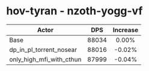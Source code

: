 # hov-tyran - nzoth-yogg-vf
| Actor | DPS | Increase |
|---|:---:|:---:|
|Base|88034|0.00%|
|dp_in_pl_torrent_nosear|88016|-0.02%|
|only_high_mfi_with_cthun|87999|-0.04%|

